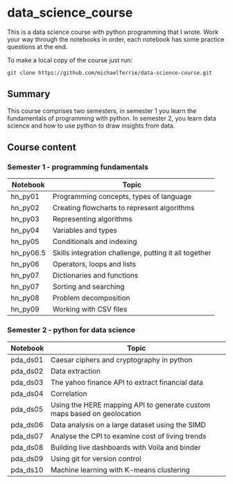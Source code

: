 # data_science_course
This is a data science course with python programming that I wrote. Work your way through the notebooks in order, each notebook has some practice questions at the end.

To make a local copy of the course just run:

```git clone https://github.com/michaelferrie/data-science-course.git```


## Summary
This course comprises two semesters, in semester 1 you learn the fundamentals of programming with python. In semester 2, you learn data science and how to use python to draw insights from data.

## Course content

### Semester 1 - programming fundamentals

| Notebook | Topic |
| --------------- | --------------- |
| hn_py01 | Programming concepts, types of language |
| hn_py02 | Creating flowcharts to represent algorithms |
| hn_py03 | Representing algorithms |
| hn_py04 | Variables and types |
| hn_py05 | Conditionals and indexing |
| hn_py06.5 | Skills integration challenge, putting it all together |
| hn_py06 | Operators, loops and lists |
| hn_py07 | Dictionaries and functions |
| hn_py07 | Sorting and searching |
| hn_py08 | Problem decomposition |
| hn_py09 | Working with CSV files |

### Semester 2 - python for data science

| Notebook | Topic |
| --------------- | --------------- |
| pda_ds01 | Caesar ciphers and cryptography in python |
| pda_ds02 | Data extraction |
| pda_ds03 | The yahoo finance API to extract financial data |
| pda_ds04 | Correlation |
| pda_ds05 | Using the HERE mapping API to generate custom maps based on geolocation |
| pda_ds06 | Data analysis on a large dataset using the SIMD |
| pda_ds07 | Analyse the CPI to examine cost of living trends |
| pda_ds08 | Building live dashboards with Voila and binder |
| pda_ds09 | Using git for version control |
| pda_ds10 | Machine learning with K-means clustering |
